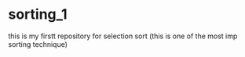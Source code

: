 # sorting_1
this is my firstt repository for selection sort
(this is one of the most imp sorting technique)